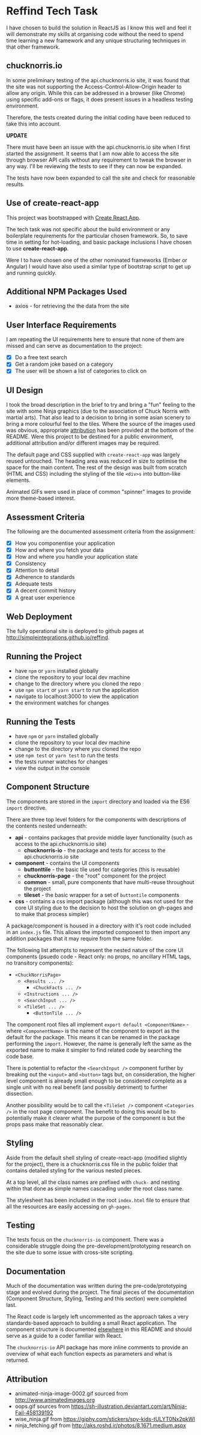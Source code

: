 
# Reffind Tech Task
I have chosen to build the solution in ReactJS as I know this well and feel it will demonstrate my skills at organising code without the need to spend time learning a new framework and any unique structuring techniques in that other framework.

## chucknorris.io 
In some preliminary testing of the api.chucknorris.io site, it was found that the site was not supporting the Access-Control-Allow-Origin header to allow any origin. While this can be addressed in a browser (like Chrome) using specific add-ons or flags, it does present issues in a headless testing environment.

Therefore, the tests created during the initial coding have been reduced to take this into account.

__UPDATE__

There must have been an issue with the api.chucknorris.io site when I first started the assignment. It seems that I am now able to access the site through browser API calls without any requirement to tweak the browser in any way. I'll be reviewing the tests to see if they can now be expanded.

The tests have now been expanded to call the site and check for reasonable results.

## Use of create-react-app
This project was bootstrapped with [Create React App](https://github.com/facebookincubator/create-react-app).

The tech task was not specific about the build environment or any boilerplate requirements for the particular chosen framework. So, to save time in setting for hot-loading, and basic package inclusions I have chosen to use __create-react-app__.

Were I to have chosen one of the other nominated frameworks (Ember or Angular) I would have also used a similar type of bootstrap script to get up and running quickly.

## Additional NPM Packages Used
- axios - for retrieving the the data from the site

## User Interface Requirements
I am repeating the UI requirements here to ensure that none of them are missed and can serve as documentation to the project:

- [x] Do a free text search
- [x] Get a random joke based on a category
- [x] The user will be shown a list of categories to click on 

## UI Design
I took the broad description in the brief to try and bring a "fun" feeling to the site with some Ninja graphics (due to the association of Chuck Norris with martial arts).  That also lead to a decision to bring in some asian scenery to bring a more colourful feel to the tiles.  Where the source of the images used was obvious, appropriate [attribution](#attribution) has been provided at the bottom of the README.  Were this project to be destined for a public environment, additional attribution and/or different images may be required.

The default page and CSS supplied with `create-react-app` was largely reused untouched.  The heading area was reduced in size to optimise the space for the main content. The rest of the design was built from scratch (HTML and CSS) including the styling of the tile `<div>s` into button-like elements.

Animated GIFs were used in place of common "spinner" images to provide more theme-based interest.

## Assessment Criteria
The following are the documented assessment criteria from the assignment:

- [x] How you componentise your application
- [x] How and where you fetch your data
- [x] How and where you handle your application state
- [x] Consistency
- [x] Attention to detail
- [x] Adherence to standards
- [x] Adequate tests
- [x] A decent commit history
- [x] A great user experience

## Web Deployment
The fully operational site is deployed to github pages at http://simpleintegrations.github.io/reffind.

## Running the Project
- have `npm` or `yarn` installed globally
- clone the repository to your local dev machine
- change to the directory where you cloned the repo
- use `npm start` or `yarn start` to run the application
- navigate to localhost:3000 to view the application
- the environment watches for changes

## Running the Tests
- have `npm` or `yarn` installed globally
- clone the repository to your local dev machine
- change to the directory where you cloned the repo
- use `npm test` or `yarn test` to run the tests
- the tests runner watches for changes
- view the output in the console

## Component Structure
The components are stored in the `import` directory and loaded via the ES6 `import` directive.

There are three top level folders for the components with descriptions of the contents nested underneath:
- __api__ - contains packages that provide middle layer functionality (such as access to the api.chucknorris.io site)
  - __chucknorris-io__ - the package and tests for access to the api.chucknorris.io site
- __component__ - contains the UI components
  - __buttonttile__ - the basic tile used for categories (this is reusable)
  - __chucknorris-page__ - the "root" component for the project
  - __common__ - small, pure components that have multi-reuse throughout the project
  - __tileset__ - the basic wrapper for a set of `buttontile` components
- __css__ - contains a css import package (although this was not used for the core UI styling due to the decision to host the solution on gh-pages and to make that process simpler)

A package/component is housed in a directory with it's root code included in an `index.js` file. This allows the imported component to then import any addition packages that it may require from the same folder. 

The following list attempts to represent the nested nature of the core UI components (psuedo code - React only: no props, no ancillary HTML tags, no transitory components):

- `<ChuckNorrisPage>`
  - `<Results ... />`
    - `<ChuckFacts ... />`
  - `<Instructions ... />`
  - `<SearchInput ... />`
  - `<TileSet ... />`
    - `<ButtonTile ... />`

The component root files all implement `export default <ComponentName>` - where `<ComponentName>` is the name of the component to export as the default for the package. This means it can be renamed in the package performing the `import`.  However, the name is generally left the same as the exported name to make it simpler to find related code by searching the code base.

There is potential to refactor the `<SearchInput />` component further by breaking out the `<input>` and `<button>` tags but, on consideration, the higher level component is already small enough to be considered complete as a single unit with no real benefit (and possibly detriment) to further dissection.

Another possibility would be to call the `<TileSet />` component `<Categories />` in the root page component. The benefit to doing this would be to potentially make it clearer what the purpose of the component is but the props pass make that reasonably clear.

## Styling
Aside from the default shell styling of create-react-app (modified slightly for the project), there is a chucknorris.css file in the public folder that contains detailed styling for the various nested pieces.

At a top level, all the class names are prefixed with `chuck-` and nesting within that done as simple names cascading under the root class name.

The stylesheet has been included in the root `index.html` file to ensure that all the resources are easily accessing on `gh-pages`.

## Testing
The tests focus on the `chucknorris-io` component. There was a considerable struggle doing the pre-development/prototyping research on the site due to some issue with cross-site scripting.

## Documentation
Much of the documentation was written during the pre-code/prototyping stage and evolved during the project. The final pieces of the documentation (Component Structure, Styling, Testing and this section) were completed last.

The React code is largely left uncommented as the approach takes a very standards-based approach to building a small React application.  The component structure is documented [elsewhere](#component-structure) in this README and should serve as a guide to a coder familiar with React.

The `chucknorris-io` API package has more inline comments to provide an overview of what each function expects as parameters and what is returned.

## Attribution
- animated-ninja-image-0002.gif sourced from http://www.animatedimages.org
- oops.gif sources from https://sh-illustration.deviantart.com/art/Ninja-Fail-458139192
- wise_ninja.gif from https://giphy.com/stickers/spy-kids-tULYT0Nx2pkWI
- ninja_fetching.gif from http://aks.roshd.ir/photos/8.1671.medium.aspx
